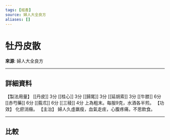 ```yaml
---
tags: [經產]
source: 婦人大全良方
aliases: []
---
```


# 牡丹皮散

**來源**: 婦人大全良方  

---

## 詳細資料
【製法用量】 [[丹皮]] 3分 [[桂心]] 3分 [[歸尾]] 3分 [[延胡索]] 3分 [[牛膝]] 6分 [[赤芍藥]] 6分 [[莪朮]] 6分 [[三稜]] 4分
上為粗末。每服9克，水酒各半煎。
【功效】
化瘀消癥。
【主治】
婦人久虛羸瘦，血氣走疰，心腹疼痛，不思飲食。

---

## 比較
